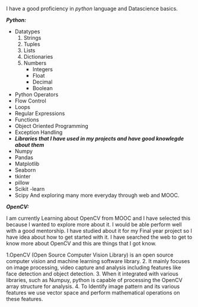 I have a good proficiency in *python* language and Datascience basics.

***Python:***
- Datatypes
  1. Strings
  2. Tuples
  3. Lists 
  4. Dictionaries 
  5. Numbers
      - Integers
      - Float
      - Decimal
      - Boolean
- Python Operators
- Flow Control
- Loops
- Regular Expressions
- Functions
- Object Oriented Programming
- Exception Handling
- ***Libraries that I have used in my projects and have good knowlegde about them***
- Numpy
- Pandas
- Matplotlib
- Seaborn
- tkinter
- pillow
- Scikit -learn
- Scipy
And exploring many more everyday through web and MOOC.


***OpenCV:***

 I am currently Learning about OpenCV from MOOC and I have selected this because I wanted to explore more about it. I would be able perform well with a good mentorship.
 I have studied about it for my Final year project so  I have idea about how to get started with it.
 I have searched the web to get to know more about OpenCV  and this are things that I got know.

 1.OpenCV (Open Source Computer Vision Library) is an open source computer vision and machine learning software library.
 2. It mainly focuses on image processing, video capture and analysis including features like face detection and object detection.
 3. When it integrated with various libraries, such as Numpuy, python is capable of processing the OpenCV array structure for analysis. 
 4. To Identify image pattern and its various features we use vector space and perform mathematical operations on these features.
